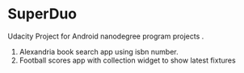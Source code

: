 # SuperDuo
Udacity Project for Android nanodegree program projects . 

1. Alexandria book search app using isbn number.
2. Football scores app with collection widget to show latest fixtures
